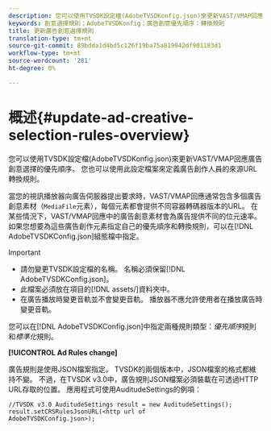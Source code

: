 ```yaml
---
description: 您可以使用TVSDK設定檔(AdobeTVSDKonfig.json)來更新VAST/VMAP回應廣告創意選擇的優先順序。 您也可以使用此設定檔案來定義廣告創作人員的來源URL轉換規則。
keywords: 創意選擇規則；AdobeTVSDKonfig；廣告創意優先順序；轉換規則
title: 更新廣告創意選擇規則
translation-type: tm+mt
source-git-commit: 89bdda1d4bd5c126f19ba75a819942df901183d1
workflow-type: tm+mt
source-wordcount: '281'
ht-degree: 0%

---
```



# 概述{#update-ad-creative-selection-rules-overview}

您可以使用TVSDK設定檔(AdobeTVSDKonfig.json)來更新VAST/VMAP回應廣告創意選擇的優先順序。 您也可以使用此設定檔案來定義廣告創作人員的來源URL轉換規則。

當您的視訊播放器向廣告伺服器提出要求時，VAST/VMAP回應通常包含多個廣告創意素材（`MediaFile`元素），每個元素都會提供不同容器轉碼器版本的URL。 在某些情況下，VAST/VMAP回應中的廣告創意素材會為廣告提供不同的位元速率。 如果您想要為這些廣告創作元素指定自己的優先順序和轉換規則，可以在[!DNL AdobeTVSDKConfig.json]組態檔中指定。

>[!IMPORTANT]
>
>* 請勿變更TVSDK設定檔的名稱。 名稱必須保留[!DNL AdobeTVSDKConfig.json]。
>* 此檔案必須放在項目的[!DNL assets/]資料夾中。
>* 在廣告播放時變更音軌並不會變更音軌。 播放器不應允許使用者在播放廣告時變更音軌。

>



您可以在[!DNL AdobeTVSDKConfig.json]中指定兩種規則類型：*優先順序*&#x200B;規則和&#x200B;*標準化*&#x200B;規則。

**[!UICONTROL Ad Rules change]**

<!--<a id="section_EDCE7C94156D4A47AA2FBAE9BE0390CE"></a>-->

廣告規則是使用JSON檔案指定。 TVSDK的兩個版本中，JSON檔案的格式都維持不變。 不過，在TVSDK v3.0中，廣告規則JSON檔案必須裝載在可透過HTTP URL存取的位置。 應用程式可使用AuditudeSettings的例項：

```
//TVSDK v3.0 AuditudeSettings result = new AuditudeSettings(); 
result.setCRSRulesJsonURL(<http url of 
AdobeTVSDKConfig.json>);  
```
